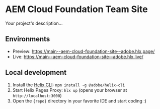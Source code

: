 # AEM Cloud Foundation Team Site
Your project's description...

## Environments
- Preview: https://main--aem-cloud-foundation-site--adobe.hlx.page/
- Live: https://main--aem-cloud-foundation-site--adobe.hlx.live/

## Local development

1. Install the [Helix CLI](https://github.com/adobe/helix-cli): `npm install -g @adobe/helix-cli`
2. Start Helix Pages Proxy: `hlx up` (opens your browser at `http://localhost:3000`)
3. Open the `{repo}` directory in your favorite IDE and start coding :)
